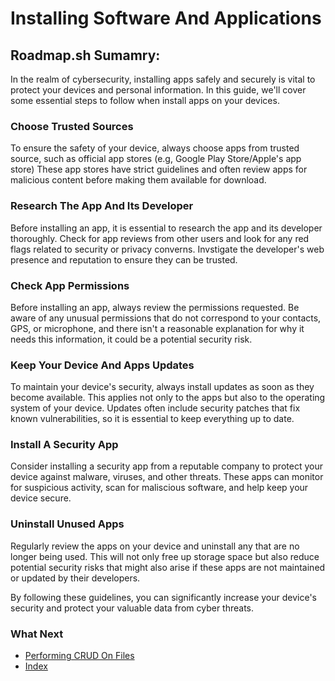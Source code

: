 # Installing Software And Applications

## Roadmap.sh Sumamry:
In the realm of cybersecurity, installing apps safely and securely is vital to protect your devices and personal information. In this guide, we'll cover some essential steps to follow when install apps on your devices.

### Choose Trusted Sources
To ensure the safety of your device, always choose apps from trusted source, such as official app stores (e.g, Google Play Store/Apple's app store) These app stores have strict guidelines and often review apps for malicious content before making them available for download. 

### Research The App And Its Developer
Before installing an app, it is essential to research the app and its developer thoroughly. Check for app reviews from other users and look for any red flags related to security or privacy converns. Invstigate the developer's web presence and reputation to ensure they can be trusted.

### Check App Permissions
Before installing an app, always review the permissions requested. Be aware of any unusual permissions that do not correspond to your contacts, GPS, or microphone, and there isn't a reasonable explanation for why it needs this information, it could be a potential security risk.

### Keep Your Device And Apps Updates
To maintain your device's security, always install updates as soon as they become available. This applies not only to the apps but also to the operating system of your device. Updates often include security patches that fix known vulnerabilities, so it is essential to keep everything up to date.

### Install A Security App
Consider installing a security app from a reputable company to protect your device against malware, viruses, and other threats. These apps can monitor for suspicious activity, scan for maliscious software, and help keep your device secure.

### Uninstall Unused Apps
Regularly review the apps on your device and uninstall any that are no longer being used. This will not only free up storage space but also reduce potential security risks that might also arise if these apps are not maintained or updated by their developers. 

By following these guidelines, you can significantly increase your device's security and protect your valuable data from cyber threats.

### What Next
- [Performing CRUD On Files](https://github.com/Sisu-Sus/CyberSec-RoadMap/blob/main/Operating_Systems/Performing_CRUD_On_Files.md)
- [Index](https://github.com/Sisu-Sus/CyberSec-RoadMap/blob/main/index.md)
